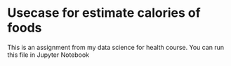 # Usecase for estimate calories of foods
This is an assignment from my data science for health course. You can run this file in Jupyter Notebook
